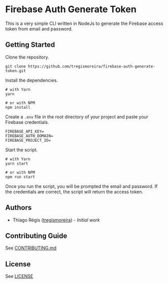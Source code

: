 # Firebase Auth Generate Token

This is a very simple CLI written in NodeJs to generate the Firebase access token from email and password.

## Getting Started

Clone the repository.

```
git clone https://github.com/tregismoreira/firebase-auth-generate-token.git
```

Install the dependencies.

```
# with Yarn
yarn

# or with NPM
npm install
```

Create a `.env` file in the root directory of your project and paste your Firebase credentials.

```
FIREBASE_API_KEY=
FIREBASE_AUTH_DOMAIN=
FIREBASE_PROJECT_ID=
```

Start the script.

```
# with Yarn
yarn start

# or with NPM
npm run start
```

Once you run the script, you will be prompted the email and password. If the credentials are correct, the script will return the access token.

## Authors

-   Thiago Régis ([tregismoreira](https://twitter.com/tregismoreira)) - _Initial work_

## Contributing Guide

See [CONTRIBUTING.md](CONTRIBUTING.md)

## License

See [LICENSE](LICENSE)
